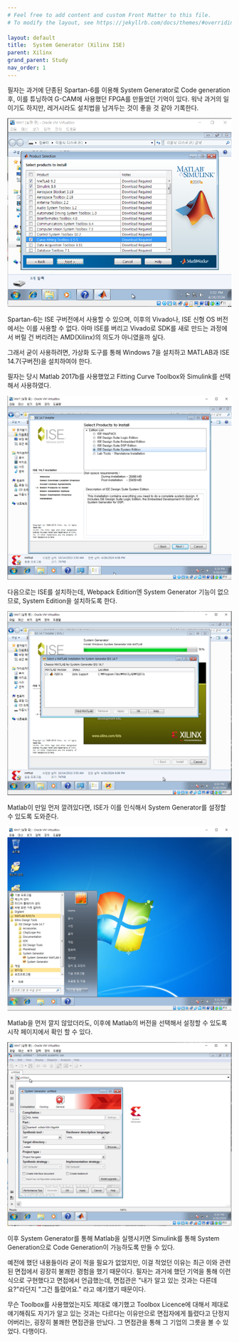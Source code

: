 ```yaml
---
# Feel free to add content and custom Front Matter to this file.
# To modify the layout, see https://jekyllrb.com/docs/themes/#overriding-theme-defaults

layout: default
title:  System Generator (Xilinx ISE)
parent: Xilinx
grand_parent: Study
nav_order: 1
---
```


필자는 과거에 단종된 Spartan-6를 이용해 System Generator로 Code generation 후, 이를 튜닝하여 G-CAM에 사용했던 FPGA를 만들었던 기억이 있다. 워낙 과거의 일이기도 하지만, 레거시라도 설치법을 남겨두는 것이 좋을 것 같아 기록한다.

<p align="center">
<img src="Image/Fig1.PNG"/>
</p>

Spartan-6는 ISE 구버전에서 사용할 수 있으며, 이후의 Vivado나, ISE 신형 OS 버전에서는 이를 사용할 수 없다. 아마 ISE를 버리고 Vivado로 SDK를 새로 만드는 과정에서 버릴 건 버리려는 AMD(Xilinx)의 의도가 아니였을까 싶다.

그래서 굳이 사용하려면, 가상화 도구를 통해 Windows 7을 설치하고 MATLAB과 ISE 14.7(구버전)을 설치하여야 한다.

필자는 당시 Matlab 2017b를 사용했었고 Fitting Curve Toolbox와 Simulink를 선택해서 사용하였다.


<p align="center">
<img src="Image/Fig3.PNG"/>
</p>

다음으로는 ISE를 설치하는데, Webpack Edition엔 System Generator 기능이 없으므로, System Edition을 설치하도록 한다.

<p align="center">
<img src="Image/Fig4.PNG"/>
</p>

Matlab이 만일 먼저 깔려있다면, ISE가 이를 인식해서 System Generator를 설정할 수 있도록 도와준다.

<p align="center">
<img src="Image/Fig5.PNG"/>
</p>

Matlab을 먼저 깔지 않았더라도, 이후에 Matlab의 버전을 선택해서 설정할 수 있도록 시작 페이지에서 확인 할 수 있다.

<p align="center">
<img src="Image/Fig6.PNG"/>
</p>

이후 System Generator를 통해 Matlab을 실행시키면 Simulink를 통해 System Generation으로 Code Generation이 가능하도록 만들 수 있다.


예전에 했던 내용들이라 굳이 적을 필요가 없었지만, 이걸 적었던 이유는 최근 이와 관련된 면접에서 굉장히 불쾌한 경험을 했기 때문이다. 필자는 과거에 했던 기억을 통해 이런 식으로 구현했다고 면접에서 언급했는데, 면접관은 "내가 알고 있는 것과는 다른데요?"라던지 "그건 틀렸어요." 라고 얘기했기 때문이다.

무슨 Toolbox를 사용했었는지도 제대로 얘기했고 Toolbox Licence에 대해서 제대로 얘기해줘도 자기가 알고 있는 것과는 다르다는 이유만으로 면접자에게 틀렸다고 단정지어버리는, 굉장히 불쾌한 면접관을 만났다. 그 면접관을 통해 그 기업의 그릇을 볼 수 있었다. 다행이다.